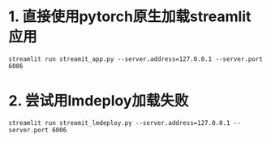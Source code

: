 # 1. 直接使用pytorch原生加载streamlit应用

    streamlit run streamit_app.py --server.address=127.0.0.1 --server.port 6006

# 2. 尝试用lmdeploy加载失败

    streamlit run streamit_lmdeploy.py --server.address=127.0.0.1 --server.port 6006 

